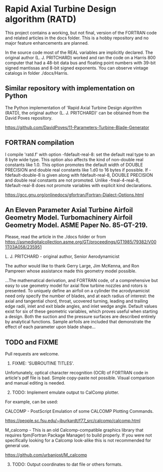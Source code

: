 # Rapid Axial Turbine Design algorithm (RATD)

This project contains a working, but not final, version of the FORTRAN code and related articles in the docs folder. This is a hobby repository and no major feature enhancements are planned.

In the source code most of the REAL variables are implicitly declared. The original author (L. J. PRITCHARD) worked and ran the code on a Harris 800 computer that had a 48-bit data bus and floating point numbers with 39-bit signed mantissas and 8-bit signed exponents. You can observe vintage catalogs in folder ./docs/Harris.

## Similar repository with implementation on Python
The Python implementation of 'Rapid Axial Turbine Design algorithm (RATD), the original author (L. J. PRITCHARD)' can be obtained from the David Poves repository.

https://github.com/DavidPoves/11-Parameters-Turbine-Blade-Generator

## FORTRAN сompilation
I compile 'ratd.f' with option -fdefault-real-8: set the default real type to an 8 byte wide type. This option also affects the kind of non-double real constants like 1.0. This option promotes the default width of DOUBLE PRECISION and double real constants like 1.d0 to 16 bytes if possible. If -fdefault-double-8 is given along with fdefault-real-8, DOUBLE PRECISION and double real constants are not promoted. Unlike -freal-4-real-8, fdefault-real-8 does not promote variables with explicit kind declarations.

https://gcc.gnu.org/onlinedocs/gfortran/Fortran-Dialect-Options.html

## An Eleven Parameter Axial Turbine Airfoil Geometry Model. Turbomachinery Airfoil Geometry Model. ASME Paper No. 85-GT-219.
Please, read the article in the ./docs folder or from https://asmedigitalcollection.asme.org/GT/proceedings/GT1985/79382/V001T03A058/235951

L. J. PRITCHARD - original author, Senior Aerodynamicist

The author would like to thank Gerry Large, Jim McKenna, and Ron Pampreen whose assistance made this geometry model possible.

...The mathematical derivation, and FORTRAN code, of a comprehensive but easy to use geometry model for axial flow turbine nozzles and rotors is presented. To uniquely define an airfoil on a cylinder the acrodynamicist need only specify the number of blades, and at each radius of interest: the axial and tangential chord, throat, ucovered turning, leading and trailing edge radii, inlet and exit blade angles, and inlet wedge angle. Default values exist for six of these geometric variables, which proves useful when starting a design. Both the suction and the pressure surfaces are described entirely by analytical functions. Sample airfoils are included that demonstrate the effect of each parameter upon blade shape...

## TODO and FIXME
Pull requests are welcome.

1. FIXME: 'SUBROUTINE TITLES'.

Unfortunately, optical character recognition (OCR) of FORTRAN code in article's pdf file is bad. Simple copy-paste not possible. Visual comparison and manual editing is needed.

2. TODO: Implement emulate output to CalComp plotter.

For example, can be used:

CALCOMP - PostScript Emulation of some CALCOMP Plotting Commands.

https://people.sc.fsu.edu/~jburkardt/f77_src/calcomp/calcomp.html

M_calcomp - This is an old Calcomp-compatible graphics library that requires fpm(Fortran Package Manager) to build properly. If you were not specifically looking for a Calcomp look-alike this is not recommended for general use.

https://github.com/urbanjost/M_calcomp

3. TODO: Output coordinates to dat file or others formats.

